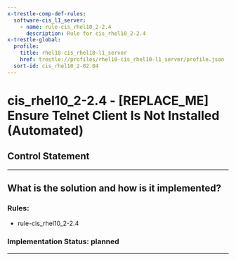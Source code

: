 ```yaml
---
x-trestle-comp-def-rules:
  software-cis_l1_server:
    - name: rule-cis_rhel10_2-2.4
      description: Rule for cis_rhel10_2-2.4
x-trestle-global:
  profile:
    title: rhel10-cis_rhel10-l1_server
    href: trestle://profiles/rhel10-cis_rhel10-l1_server/profile.json
  sort-id: cis_rhel10_2-02.04
---
```


# cis_rhel10_2-2.4 - \[REPLACE_ME\] Ensure Telnet Client Is Not Installed (Automated)

## Control Statement

______________________________________________________________________

## What is the solution and how is it implemented?

<!-- For implementation status enter one of: implemented, partial, planned, alternative, not-applicable -->

<!-- Note that the list of rules under ### Rules: is read-only and changes will not be captured after assembly to JSON -->

<!-- Add control implementation description here for control: cis_rhel10_2-2.4 -->

### Rules:

  - rule-cis_rhel10_2-2.4

### Implementation Status: planned

______________________________________________________________________
